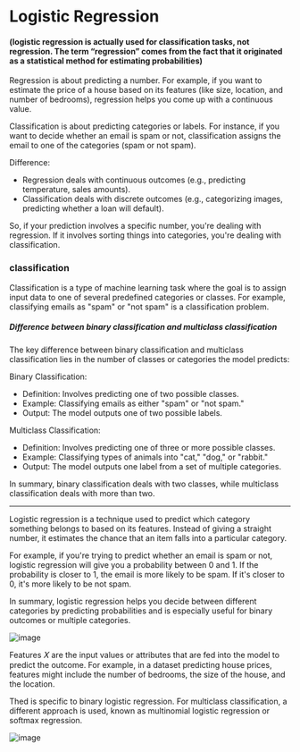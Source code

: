 

# Logistic Regression

#### (logistic regression is actually used for classification tasks, not regression. The term “regression” comes from the fact that it originated as a statistical method for estimating probabilities) 



Regression is about predicting a number. For example, if you want to estimate the price of a house based on its features (like size, location, and number of bedrooms), regression helps you come up with a continuous value.

Classification is about predicting categories or labels. For instance, if you want to decide whether an email is spam or not, classification assigns the email to one of the categories (spam or not spam).


Difference:

- Regression deals with continuous outcomes (e.g., predicting temperature, sales amounts).
- Classification deals with discrete outcomes (e.g., categorizing images, predicting whether a loan will default).

So, if your prediction involves a specific number, you're dealing with regression. If it involves sorting things into categories, you're dealing with classification.


### classification 

Classification is a type of machine learning task where the goal is to assign input data to one of several predefined categories or classes. For example, classifying emails as "spam" or "not spam" is a classification problem.

##### Difference between binary classification and multiclass classification

The key difference between binary classification and multiclass classification lies in the number of classes or categories the model predicts:

Binary Classification:

- Definition: Involves predicting one of two possible classes.
- Example: Classifying emails as either "spam" or "not spam."
- Output: The model outputs one of two possible labels.

Multiclass Classification:

- Definition: Involves predicting one of three or more possible classes.
- Example: Classifying types of animals into "cat," "dog," or "rabbit."
- Output: The model outputs one label from a set of multiple categories.

In summary, binary classification deals with two classes, while multiclass classification deals with more than two.

--- 

Logistic regression is a technique used to predict which category something belongs to based on its features. Instead of giving a straight number, it estimates the chance that an item falls into a particular category.

For example, if you're trying to predict whether an email is spam or not, logistic regression will give you a probability between 0 and 1. If the probability is closer to 1, the email is more likely to be spam. If it's closer to 0, it's more likely to be not spam.

In summary, logistic regression helps you decide between different categories by predicting probabilities and is especially useful for binary outcomes or multiple categories.


![image](https://github.com/user-attachments/assets/55abc22e-82e1-4731-a25f-d80d5bb94caa)


Features 𝑋 are the input values or attributes that are fed into the model to predict the outcome. For example, in a dataset predicting house prices, features might include the number of bedrooms, the size of the house, and the location.


Thed is specific to binary logistic regression. For multiclass classification, a different approach is used, known as multinomial logistic regression or softmax regression. 

![image](https://github.com/user-attachments/assets/95aed76f-30db-4fc1-8348-93132080edd4)


